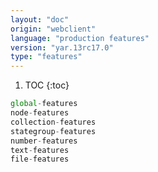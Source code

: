 ```yaml
---
layout: "doc"
origin: "webclient"
language: "production features"
version: "yar.13rc17.0"
type: "features"
---
```


1. TOC
{:toc}

```js
global-features
node-features
collection-features
stategroup-features
number-features
text-features
file-features
```
